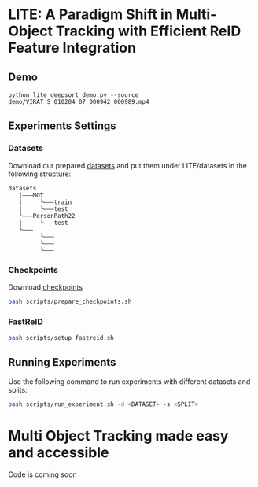
# LITE: A Paradigm Shift in Multi-Object Tracking with Efficient ReID Feature Integration

## Demo

`python lite_deepsort_demo.py --source  demo/VIRAT_S_010204_07_000942_000989.mp4`

## Experiments Settings

### Datasets

Download our prepared [datasets](https://drive.google.com/drive/folders/1hlX2n5FVFGXOJrQMVSxnSmSNW7TM_BZ3) and put them under LITE/datasets in the following structure:

```
datasets
   |———MOT
   |     └———train
   |     └———test
   └———PersonPath22
   |     └———test
   └———
         └———
         └———
         └———
```

### Checkpoints

Download [checkpoints]()
```bash
bash scripts/prepare_checkpoints.sh
```

### FastReID

```bash
bash scripts/setup_fastreid.sh
```

## Running Experiments

Use the following command to run experiments with different datasets and splits:

```bash
bash scripts/run_experiment.sh -d <DATASET> -s <SPLIT>
```


# Multi Object Tracking made easy and accessible

Code is coming soon


